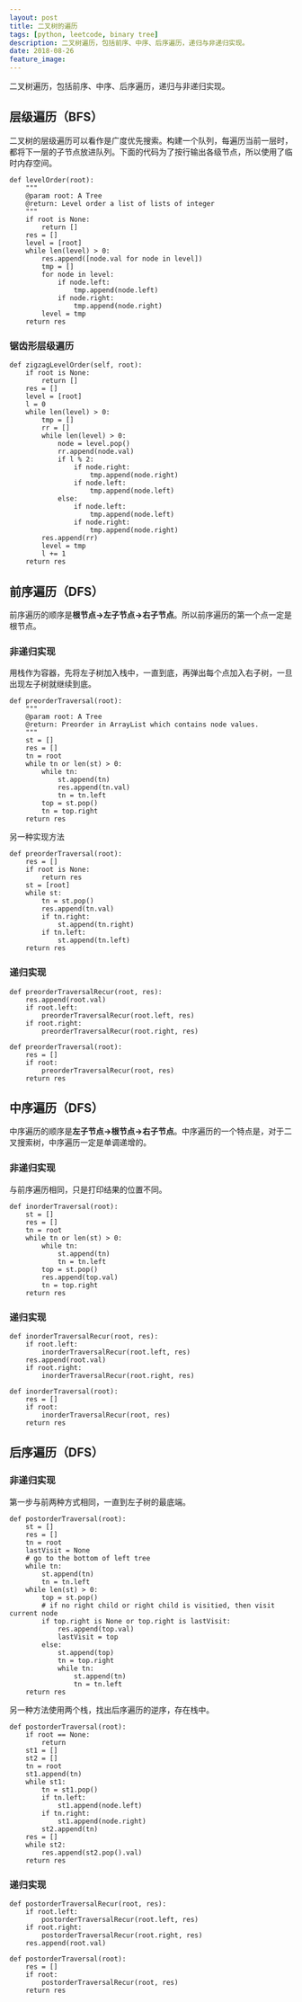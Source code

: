 ```yaml
---
layout: post
title: 二叉树的遍历
tags: [python, leetcode, binary tree]
description: 二叉树遍历，包括前序、中序、后序遍历，递归与非递归实现。
date: 2018-08-26
feature_image: 
---
```


二叉树遍历，包括前序、中序、后序遍历，递归与非递归实现。

<!--more-->

## 层级遍历（BFS）

二叉树的层级遍历可以看作是广度优先搜索。构建一个队列，每遍历当前一层时，都将下一层的子节点放进队列。下面的代码为了按行输出各级节点，所以使用了临时内存空间。
    
    def levelOrder(root):
        """
        @param root: A Tree
        @return: Level order a list of lists of integer
        """
        if root is None:
            return []
        res = []
        level = [root]
        while len(level) > 0:
            res.append([node.val for node in level])
            tmp = []
            for node in level:
                if node.left:
                    tmp.append(node.left)
                if node.right:
                    tmp.append(node.right)
            level = tmp
        return res

### 锯齿形层级遍历

    def zigzagLevelOrder(self, root):
        if root is None:
            return []
        res = []
        level = [root]
        l = 0
        while len(level) > 0:
            tmp = []
            rr = []
            while len(level) > 0:
                node = level.pop()
                rr.append(node.val)
                if l % 2:
                    if node.right:
                        tmp.append(node.right)
                    if node.left:
                        tmp.append(node.left)
                else:
                    if node.left:
                        tmp.append(node.left)
                    if node.right:
                        tmp.append(node.right)
            res.append(rr)
            level = tmp
            l += 1
        return res

## 前序遍历（DFS）

前序遍历的顺序是**根节点->左子节点->右子节点**。所以前序遍历的第一个点一定是根节点。

### 非递归实现

用栈作为容器，先将左子树加入栈中，一直到底，再弹出每个点加入右子树，一旦出现左子树就继续到底。

    def preorderTraversal(root):
        """
        @param root: A Tree
        @return: Preorder in ArrayList which contains node values.
        """
        st = []
        res = []
        tn = root
        while tn or len(st) > 0:
            while tn:
                st.append(tn)
                res.append(tn.val)
                tn = tn.left
            top = st.pop()
            tn = top.right
        return res

另一种实现方法

    def preorderTraversal(root):
        res = []
        if root is None:
            return res
        st = [root]
        while st:
            tn = st.pop()
            res.append(tn.val)
            if tn.right:
                st.append(tn.right)
            if tn.left:
                st.append(tn.left)
        return res

### 递归实现

    def preorderTraversalRecur(root, res):
        res.append(root.val)
        if root.left:
            preorderTraversalRecur(root.left, res)
        if root.right:
            preorderTraversalRecur(root.right, res)
        
    def preorderTraversal(root):
        res = []
        if root:
            preorderTraversalRecur(root, res)
        return res

## 中序遍历（DFS）

中序遍历的顺序是**左子节点->根节点->右子节点**。中序遍历的一个特点是，对于二叉搜索树，中序遍历一定是单调递增的。

### 非递归实现

与前序遍历相同，只是打印结果的位置不同。

    def inorderTraversal(root):
        st = []
        res = []
        tn = root
        while tn or len(st) > 0:
            while tn:
                st.append(tn)
                tn = tn.left
            top = st.pop()
            res.append(top.val)
            tn = top.right
        return res

### 递归实现

    def inorderTraversalRecur(root, res):
        if root.left:
            inorderTraversalRecur(root.left, res)
        res.append(root.val)
        if root.right:
            inorderTraversalRecur(root.right, res)
        
    def inorderTraversal(root):
        res = []
        if root:
            inorderTraversalRecur(root, res)
        return res

## 后序遍历（DFS）

### 非递归实现

第一步与前两种方式相同，一直到左子树的最底端。

    def postorderTraversal(root):
        st = []
        res = []
        tn = root
        lastVisit = None
        # go to the bottom of left tree
        while tn:
            st.append(tn)
            tn = tn.left
        while len(st) > 0:
            top = st.pop()
            # if no right child or right child is visitied, then visit current node
            if top.right is None or top.right is lastVisit:
                res.append(top.val)
                lastVisit = top
            else:
                st.append(top)
                tn = top.right
                while tn:
                    st.append(tn)
                    tn = tn.left
        return res

另一种方法使用两个栈，找出后序遍历的逆序，存在栈中。

    def postorderTraversal(root):
        if root == None:
            return
        st1 = []
        st2 = []
        tn = root
        st1.append(tn)
        while st1:
            tn = st1.pop()
            if tn.left:
                st1.append(node.left)
            if tn.right:
                st1.append(node.right)
            st2.append(tn)
        res = []
        while st2:
            res.append(st2.pop().val)
        return res

### 递归实现

    def postorderTraversalRecur(root, res):
        if root.left:
            postorderTraversalRecur(root.left, res)
        if root.right:
            postorderTraversalRecur(root.right, res)
        res.append(root.val)
        
    def postorderTraversal(root):
        res = []
        if root:
            postorderTraversalRecur(root, res)
        return res